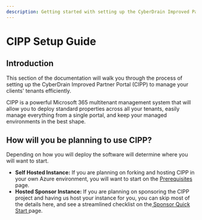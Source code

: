 ```yaml
---
description: Getting started with setting up the CyberDrain Improved Partner Portal
---
```


# CIPP Setup Guide

## Introduction

This section of the documentation will walk you through the process of setting up the CyberDrain Improved Partner Portal (CIPP) to manage your clients' tenants efficiently.

CIPP is a powerful Microsoft 365 multitenant management system that will allow you to deploy standard properties across all your tenants, easily manage everything from a single portal, and keep your managed environments in the best shape.&#x20;

## How will you be planning to use CIPP?

Depending on how you will deploy the software will determine where you will want to start.

* **Self Hosted Instance:** If you are planning on forking and hosting CIPP in your own Azure environment, you will want to start on the [Prerequisites ](index.md)page.
* **Hosted Sponsor Instance:** If you are planning on sponsoring the CIPP project and having us host your instance for you, you can skip most of the details here, and see a streamlined checklist on the[ Sponsor Quick Start ](broken-reference)page.
